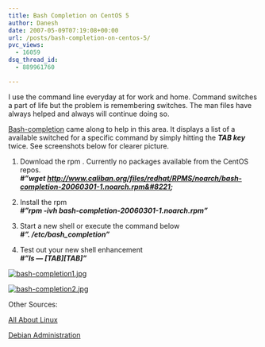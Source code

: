 ```yaml
---
title: Bash Completion on CentOS 5
author: Danesh
date: 2007-05-09T07:19:08+00:00
url: /posts/bash-completion-on-centos-5/
pvc_views:
  - 16059
dsq_thread_id:
  - 889961760

---
```

I use the command line everyday at for work and home. Command switches a part of life but the problem is remembering switches. The man files have always helped and always will continue doing so.

[Bash-completion][1] came along to help in this area. It displays a list of a available switched for a specific command by simply hitting the _**TAB key**_ twice. See screenshots below for clearer picture.

1. Download the rpm . Currently no packages available from the CentOS repos.  
_**#&#8221;wget http://www.caliban.org/files/redhat/RPMS/noarch/bash-completion-20060301-1.noarch.rpm&#8221;**_

2. Install the rpm  
_**#&#8221;rpm -ivh bash-completion-20060301-1.noarch.rpm&#8221;**_

3. Start a new shell or execute the command below  
_**#&#8221;. /etc/bash_completion&#8221;**_

4. Test out your new shell enhancement  
_**#&#8221;ls &#8212; \[TAB\]\[TAB\]&#8221;**_

[![bash-completion1.jpg][2]][3]

[![bash-completion2.jpg][4]][5]

Other Sources:

 [All About Linux][6]

[Debian Administration][7]

 [1]: http://freshmeat.net/projects/bashcompletion/
 [2]: /wp-content/uploads/2007/05/bash-completion1.thumbnail.jpg
 [3]: /wp-content/uploads/2007/05/bash-completion1.jpg "bash-completion1.jpg"
 [4]: /wp-content/uploads/2007/05/bash-completion2.thumbnail.jpg
 [5]: /wp-content/uploads/2007/05/bash-completion2.jpg "bash-completion2.jpg"
 [6]: http://linuxhelp.blogspot.com/2005/09/bash-completion-makes-life-easier-for.html
 [7]: http://www.debian-administration.org/articles/316